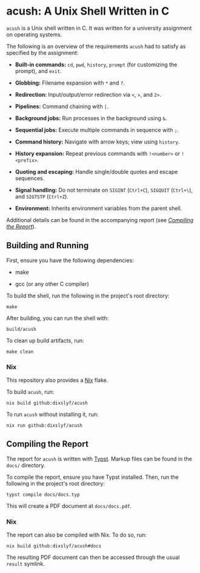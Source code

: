 # acush: A Unix Shell Written in C

`acush` is a Unix shell written in C.
It was written for a university assignment on operating systems.

The following is an overview of the requirements `acush` had to satisfy
as specified by the assignment:

- **Built-in commands:** `cd`, `pwd`, `history`, `prompt` (for customizing the prompt), and `exit`.

- **Globbing:** Filename expansion with `*` and `?`.

- **Redirection:** Input/output/error redirection via `<`, `>`, and `2>`.

- **Pipelines:** Command chaining with `|`.

- **Background jobs:** Run processes in the background using `&`.

- **Sequential jobs:** Execute multiple commands in sequence with `;`.

- **Command history:** Navigate with arrow keys; view using `history`.

- **History expansion:** Repeat previous commands with `!<number>` or `!<prefix>`.

- **Quoting and escaping:** Handle single/double quotes and escape sequences.

- **Signal handling:** Do not terminate on `SIGINT` (`Ctrl+C`), `SIGQUIT` (`Ctrl+\`), and `SIGTSTP` (`Ctrl+Z`).

- **Environment:** Inherits environment variables from the parent shell.

Additional details can be found in the accompanying report (see [_Compiling the Report_](#compiling-the-report)).

## Building and Running

First, ensure you have the following dependencies:

- make

- gcc (or any other C compiler)

To build the shell, run the following in the project's root directory:

```
make
```

After building, you can run the shell with:

```
build/acush
```

To clean up build artifacts, run:

```
make clean
```

### Nix

This repository also provides a [Nix](https://nixos.org/) flake.

To build `acush`, run:

```
nix build github:dixslyf/acush
```

To run `acush` without installing it, run:

```
nix run github:dixslyf/acush
```

## Compiling the Report

The report for `acush` is written with [Typst](https://typst.app).
Markup files can be found in the `docs/` directory.

To compile the report, ensure you have Typst installed.
Then, run the following in the project's root directory:

```
typst compile docs/docs.typ
```

This will create a PDF document at `docs/docs.pdf`.

### Nix

The report can also be compiled with Nix.
To do so, run:

```
nix build github:dixslyf/acush#docs
```

The resulting PDF document can then be accessed through the usual `result` symlink.
